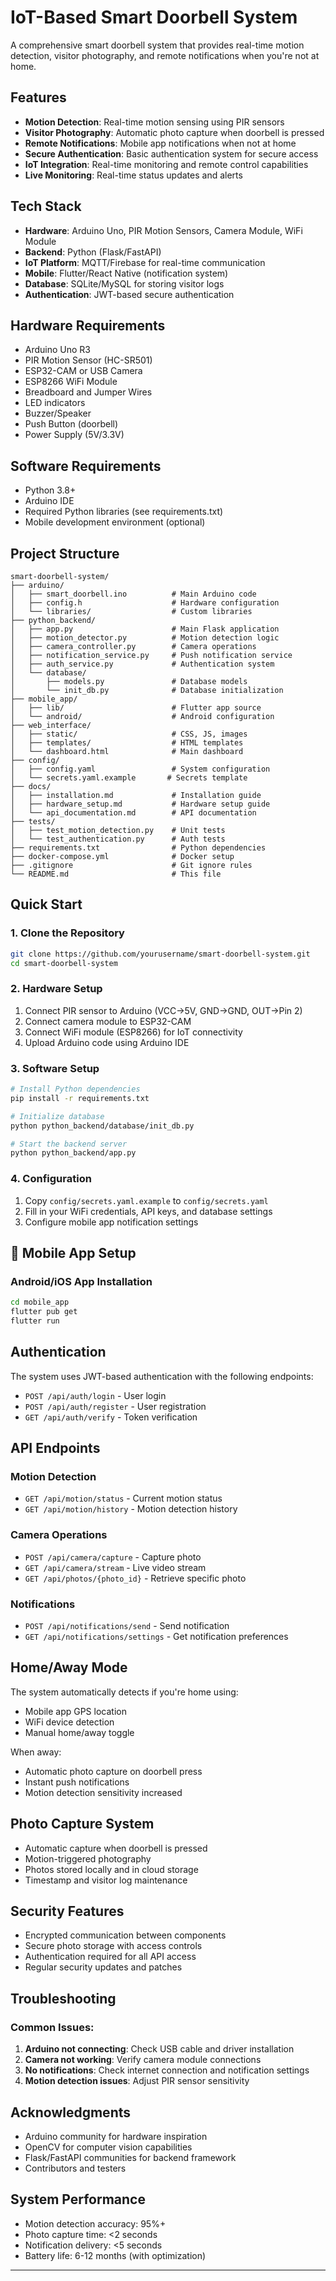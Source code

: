 # IoT-Based Smart Doorbell System

A comprehensive smart doorbell system that provides real-time motion detection, visitor photography, and remote notifications when you're not at home.

## Features

- **Motion Detection**: Real-time motion sensing using PIR sensors
- **Visitor Photography**: Automatic photo capture when doorbell is pressed
- **Remote Notifications**: Mobile app notifications when not at home
- **Secure Authentication**: Basic authentication system for secure access
- **IoT Integration**: Real-time monitoring and remote control capabilities
- **Live Monitoring**: Real-time status updates and alerts

## Tech Stack

- **Hardware**: Arduino Uno, PIR Motion Sensors, Camera Module, WiFi Module
- **Backend**: Python (Flask/FastAPI)
- **IoT Platform**: MQTT/Firebase for real-time communication
- **Mobile**: Flutter/React Native (notification system)
- **Database**: SQLite/MySQL for storing visitor logs
- **Authentication**: JWT-based secure authentication

## Hardware Requirements

- Arduino Uno R3
- PIR Motion Sensor (HC-SR501)
- ESP32-CAM or USB Camera
- ESP8266 WiFi Module
- Breadboard and Jumper Wires
- LED indicators
- Buzzer/Speaker
- Push Button (doorbell)
- Power Supply (5V/3.3V)

##  Software Requirements

- Python 3.8+
- Arduino IDE
- Required Python libraries (see requirements.txt)
- Mobile development environment (optional)

## Project Structure

```
smart-doorbell-system/
├── arduino/
│   ├── smart_doorbell.ino          # Main Arduino code
│   ├── config.h                    # Hardware configuration
│   └── libraries/                  # Custom libraries
├── python_backend/
│   ├── app.py                      # Main Flask application
│   ├── motion_detector.py          # Motion detection logic
│   ├── camera_controller.py        # Camera operations
│   ├── notification_service.py     # Push notification service
│   ├── auth_service.py             # Authentication system
│   └── database/
│       ├── models.py               # Database models
│       └── init_db.py              # Database initialization
├── mobile_app/
│   ├── lib/                        # Flutter app source
│   └── android/                    # Android configuration
├── web_interface/
│   ├── static/                     # CSS, JS, images
│   ├── templates/                  # HTML templates
│   └── dashboard.html              # Main dashboard
├── config/
│   ├── config.yaml                 # System configuration
│   └── secrets.yaml.example       # Secrets template
├── docs/
│   ├── installation.md             # Installation guide
│   ├── hardware_setup.md           # Hardware setup guide
│   └── api_documentation.md        # API documentation
├── tests/
│   ├── test_motion_detection.py    # Unit tests
│   └── test_authentication.py      # Auth tests
├── requirements.txt                # Python dependencies
├── docker-compose.yml              # Docker setup
├── .gitignore                      # Git ignore rules
└── README.md                       # This file
```

##  Quick Start

### 1. Clone the Repository
```bash
git clone https://github.com/yourusername/smart-doorbell-system.git
cd smart-doorbell-system
```

### 2. Hardware Setup
1. Connect PIR sensor to Arduino (VCC→5V, GND→GND, OUT→Pin 2)
2. Connect camera module to ESP32-CAM
3. Connect WiFi module (ESP8266) for IoT connectivity
4. Upload Arduino code using Arduino IDE

### 3. Software Setup
```bash
# Install Python dependencies
pip install -r requirements.txt

# Initialize database
python python_backend/database/init_db.py

# Start the backend server
python python_backend/app.py
```

### 4. Configuration
1. Copy `config/secrets.yaml.example` to `config/secrets.yaml`
2. Fill in your WiFi credentials, API keys, and database settings
3. Configure mobile app notification settings

## 📱 Mobile App Setup

### Android/iOS App Installation
```bash
cd mobile_app
flutter pub get
flutter run
```
## Authentication

The system uses JWT-based authentication with the following endpoints:
- `POST /api/auth/login` - User login
- `POST /api/auth/register` - User registration
- `GET /api/auth/verify` - Token verification

## API Endpoints

### Motion Detection
- `GET /api/motion/status` - Current motion status
- `GET /api/motion/history` - Motion detection history

### Camera Operations
- `POST /api/camera/capture` - Capture photo
- `GET /api/camera/stream` - Live video stream
- `GET /api/photos/{photo_id}` - Retrieve specific photo

### Notifications
- `POST /api/notifications/send` - Send notification
- `GET /api/notifications/settings` - Get notification preferences

## Home/Away Mode

The system automatically detects if you're home using:
- Mobile app GPS location
- WiFi device detection
- Manual home/away toggle

When away:
- Automatic photo capture on doorbell press
- Instant push notifications
- Motion detection sensitivity increased

## Photo Capture System

- Automatic capture when doorbell is pressed
- Motion-triggered photography
- Photos stored locally and in cloud storage
- Timestamp and visitor log maintenance


##  Security Features

- Encrypted communication between components
- Secure photo storage with access controls
- Authentication required for all API access
- Regular security updates and patches

## Troubleshooting

### Common Issues:
1. **Arduino not connecting**: Check USB cable and driver installation
2. **Camera not working**: Verify camera module connections
3. **No notifications**: Check internet connection and notification settings
4. **Motion detection issues**: Adjust PIR sensor sensitivity


## Acknowledgments

- Arduino community for hardware inspiration
- OpenCV for computer vision capabilities
- Flask/FastAPI communities for backend framework
- Contributors and testers

## System Performance

- Motion detection accuracy: 95%+
- Photo capture time: <2 seconds
- Notification delivery: <5 seconds
- Battery life: 6-12 months (with optimization)

---
